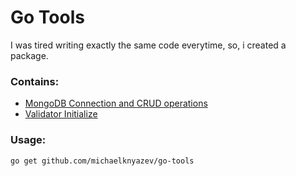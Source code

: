 # Go Tools 

I was tired writing exactly the same code everytime, so, i created a package.

### Contains:
- [MongoDB Connection and CRUD operations](https://github.com/michaelknyazev/go-tools/blob/master/mongodb)
- [Validator Initialize](https://github.com/michaelknyazev/go-tools/validation)

### Usage:
```
go get github.com/michaelknyazev/go-tools
```